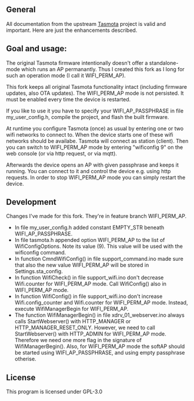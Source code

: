 ## General

All documentation from the upstream [Tasmota](https://github.com/arendst/Tasmota/) project is valid and important. 
Here are just the enhancements described.

## Goal and usage:

The original Tasmota firmware intentionally doesn't offer a standalone-mode which runs an AP permanantly. 
Thus I created this fork as I long for such an operation mode (I call it WIFI_PERM_AP).

This fork keeps all original Tasmota functionality intact (including firmware updates, also OTA updates). 
The WIFI_PERM_AP mode is not persisted. It must be enabled every time the device is restarted.

If you like to use it you have to specify your WIFI_AP_PASSPHRASE in file my_user_config.h, compile the project, and flash the built firmware.

At runtime you configure Tasmota (once) as usual by entering one or two wifi networks to connect to. 
When the device starts one of these wifi networks should be availabe. Tasmota will connect as station (client). 
Then you can switch to WIFI_PERM_AP mode by entering "wificonfig 9" on the web console (or via http request, or via mqtt).

Afterwards the device opens an AP with given passphrase and keeps it running. 
You can connect to it and control the device e.g. using http requests.
In order to stop WIFI_PERM_AP mode you can simply restart the device.

## Development

Changes I've made for this fork. They're in feature branch WIFI_PERM_AP.
- In file my_user_config.h added constant EMPTY_STR beneath WIFI_AP_PASSPHRASE.
- In file tasmota.h appended option WIFI_PERM_AP to the list of WifiConfigOptions. Note its value (9). This value will be used with the wificonfig command.
- In function CmndWifiConfig() in file support_command.ino made sure that also the new value WIFI_PERM_AP will be stored in Settings.sta_config.
- In function WifiCheck() in file support_wifi.ino don't decrease Wifi.counter for WIFI_PERM_AP mode. Call WifiConfig() also in WIFI_PERM_AP mode.
- In function WifiConfig() in file support_wifi.ino don't increase Wifi.config_counter and Wifi.counter for WIFI_PERM_AP mode. Instead, execute WifiManagerBegin for WIFI_PERM_AP.
- The function WifiManagerBegin() in file xdrv_01_webserver.ino always calls StartWebserver() with HTTP_MANAGER or HTTP_MANAGER_RESET_ONLY. However, we need to call StartWebserver() with HTTP_ADMIN for WIFI_PERM_AP mode. Therefore we need one more flag in the signature of WifiManagerBegin(). Also, for WIFI_PERM_AP mode the softAP should be started using WIFI_AP_PASSPHRASE, and using empty passphrase otherise.


## License

This program is licensed under GPL-3.0
